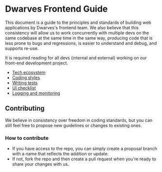 # Dwarves Frontend Guide
This document is a guide to the principles and standards of building web applications by Dwarves's frontend team. We also believe that this consistency will allow us to work concurrently with multiple devs on the same codebase at the same time in the same way, producing code that is less prone to bugs and regressions, is easier to understand and debug, and supports re-use.

It is required reading for all devs (internal and external) working on our front-end development project.

- [Tech ecosystem](tech-ecosystem.md)
- [Coding styles](code-style.md)
- [Writing tests](writing-test.md)
- [UI checklist](ui-checklist.md)
- [Logging and monitoring](logging-monitoring.md)

## Contributing
We believe in consistency over freedom in coding standards, but you can still feel free to propose new guidelines or changes to existing ones.

### How to contribute
- If you have access to the repo, you can simply create a proposal branch with a name that reflects the addition or update.
- If not, fork the repo and then create a pull request when you're ready to share your changes with us.
